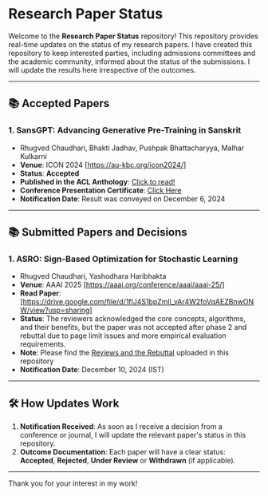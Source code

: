 # Research Paper Status

Welcome to the **Research Paper Status** repository! This repository provides real-time updates on the status of my research papers. I have created this repository to keep interested parties, including admissions committees and the academic community, informed about the status of the submissions. I will update the results here irrespective of the outcomes.

---

## 📚 Accepted Papers

### 1. **SansGPT: Advancing Generative Pre-Training in Sanskrit**
   - Rhugved Chaudhari, Bhakti Jadhav, Pushpak Bhattacharyya, Malhar Kulkarni
   - **Venue**: ICON 2024 [https://au-kbc.org/icon2024/]
   - **Status**: **Accepted**
   - **Published in the ACL Anthology**: [Click to read!](https://aclanthology.org/2024.icon-1.50/)
   - **Conference Presentation Certificate**: [Click Here](https://github.com/rhugvedd/Research-Paper-Status/blob/master/ICON%202024%20Certificate%20-%20SansGPT%20-%20Rhugved%20Chaudhari.pdf)
   - **Notification Date**: Result was conveyed on December 6, 2024

---

## 📚 Submitted Papers and Decisions

### 1. **ASRO: Sign-Based Optimization for Stochastic Learning**
   - Rhugved Chaudhari, Yashodhara Haribhakta
   - **Venue**: AAAI 2025 [https://aaai.org/conference/aaai/aaai-25/]
   - **Read Paper**: [https://drive.google.com/file/d/1flJ4S1bpZmll_vAr4W2foVqAEZBnwONW/view?usp=sharing]
   - **Status**: The reviewers acknowledged the core concepts, algorithms, and their benefits, but the paper was not accepted after phase 2 and rebuttal due to page limit issues and more empirical evaluation requirements.
   - **Note**: Please find the [Reviews and the Rebuttal](https://github.com/rhugvedd/Research-Paper-Status/blob/master/OpenReview%20-%20ASRO%20Sign-Based%20Optimization%20for%20Stochastic%20Learning.pdf) uploaded in this repository
   - **Notification Date**: December 10, 2024 (IST)

---

## 🛠️ How Updates Work
1. **Notification Received**: As soon as I receive a decision from a conference or journal, I will update the relevant paper's status in this repository.  
2. **Outcome Documentation**: Each paper will have a clear status: **Accepted**, **Rejected**, **Under Review** or **Withdrawn** (if applicable).

---

Thank you for your interest in my work!
